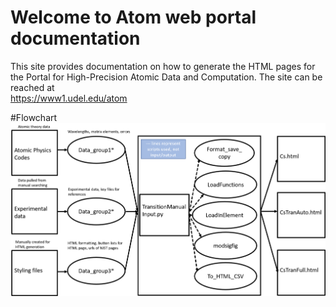# Welcome to Atom web portal documentation
This site provides documentation on how to generate the HTML pages for the Portal for High-Precision Atomic Data and Computation. The site can be reached at  
<https://www1.udel.edu/atom>

#Flowchart
<img src="Flowchart.png" alt="Italian Trulli">
